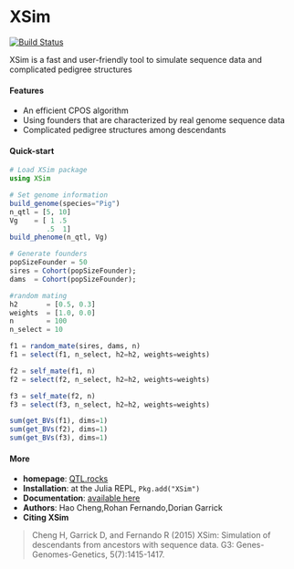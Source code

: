 # XSim

[![Build Status](https://travis-ci.org/reworkhow/XSim.jl.svg?branch=master)](https://travis-ci.org/reworkhow/XSim.jl)

XSim is a fast and user-friendly tool to simulate sequence data and complicated pedigree structures

#### Features

* An efficient CPOS algorithm
* Using founders that are characterized by real genome sequence data
* Complicated pedigree structures among descendants

#### Quick-start

```Julia
# Load XSim package
using XSim

# Set genome information
build_genome(species="Pig")
n_qtl = [5, 10]
Vg    = [ 1 .5
         .5  1]
build_phenome(n_qtl, Vg)

# Generate founders
popSizeFounder = 50
sires = Cohort(popSizeFounder);
dams  = Cohort(popSizeFounder);

#random mating
h2       = [0.5, 0.3]
weights  = [1.0, 0.0]
n        = 100
n_select = 10

f1 = random_mate(sires, dams, n)
f1 = select(f1, n_select, h2=h2, weights=weights)

f2 = self_mate(f1, n)
f2 = select(f2, n_select, h2=h2, weights=weights)

f3 = self_mate(f2, n)
f3 = select(f3, n_select, h2=h2, weights=weights)

sum(get_BVs(f1), dims=1)
sum(get_BVs(f2), dims=1)
sum(get_BVs(f3), dims=1)

```


#### More

* **homepage**: [QTL.rocks](http://QTL.rocks)
* **Installation**: at the Julia REPL, `Pkg.add("XSim")`
* **Documentation**: [available here](https://github.com/reworkhow/XSim.jl/wiki)
* **Authors**: Hao Cheng,Rohan Fernando,Dorian Garrick
* **Citing XSim** 

>Cheng H, Garrick D, and Fernando R (2015) XSim: Simulation of descendants from ancestors with sequence data. G3: Genes-Genomes-Genetics, 5(7):1415-1417.
